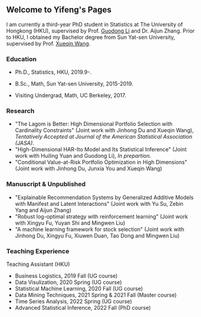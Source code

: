 ## Welcome to Yifeng's Pages
I am currently a third-year PhD student in Statistics at The University of Hongkong (HKU), supervised by Prof. [Guodong Li](https://web.hku.hk/~gdli/) and Dr. Aijun Zhang. Prior to HKU, I obtained my Bachelor degree from Sun Yat-sen University, supervised by Prof. [Xueqin Wang](https://bs.ustc.edu.cn/chinese/profile-650.html).

### Education

- Ph.D., Statistics, HKU, 2019.9-.

- B.Sc., Math, Sun Yat-sen University, 2015-2019.

- Visiting Undergrad, Math, UC Berkeley, 2017.


### Research

- "The Lagom is Better: High Dimensional Portfolio Selection with Cardinality Constraints" (Joint work with Jinhong Du and Xueqin Wang), *Tentatively Accepted at Journal of the American Statistical Association (JASA)*.
- "High-Dimensional HAR-Ito Model and Its Statistical Inference" (Joint work with Huiling Yuan and Guodong Li), *In prepartion*.
- "Conditional Value-at-Risk Portfolio Optimization in High Dimensions" (Joint work with Jinhong Du, Junxia You and Xueqin Wang)

### Manuscript & Unpublished

- "Explainable Recommendation Systems by Generalized Additive Models with Manifest and Latent Interactions" (Joint work with Yu Su, Zebin Yang and Aijun Zhang)
- "Robust log-optimal strategy with reinforcement learning" (Joint work with Xingyu Fu, Yuyan Shi and Mingwen Liu)
- "A machine learning framework for stock selection" (Joint work with Jinhong Du, Xingyu Fu, Xiuwen Duan, Tao Dong and Mingwen Liu)

### Teaching Experience
Teaching Assistant (HKU)
- Business Logistics, 2019 Fall (UG course)
- Data Visulization, 2020 Spring (UG course)
- Statistical Machine Learning, 2020 Fall (UG course)
- Data Mining Techniques, 2021 Spring & 2021 Fall (Master course)
- Time Series Analysis, 2022 Spring (UG course)
- Advanced Statistical Inference, 2022 Fall (PhD course)

